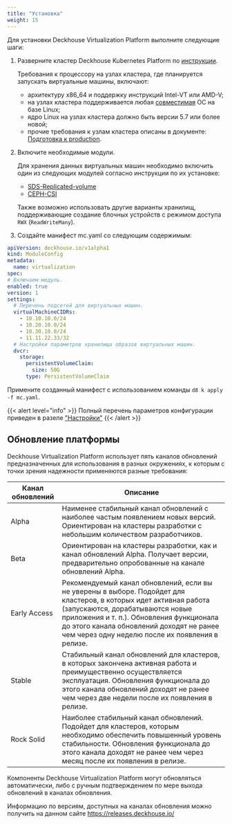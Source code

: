 ```yaml
---
title: "Установка"
weight: 15
---
```


Для установки Deckhouse Virtualization Platform выполните следующие шаги:

1. Разверните кластер Deckhouse Kubernetes Platform по [инструкции](https://deckhouse.ru/gs/#%D0%B4%D1%80%D1%83%D0%B3%D0%B8%D0%B5-%D0%B2%D0%B0%D1%80%D0%B8%D0%B0%D0%BD%D1%82%D1%8B).

   Требования к процессору на узлах кластера, где планируется запускать виртуальные машины, включают:

   - архитектуру x86_64 и поддержку инструкций Intel-VT или AMD-V;
   - на узлах кластера поддерживается любая [совместимая](https://deckhouse.ru/documentation/v1/supported_versions.html#linux) ОС на базе Linux;
   - ядро Linux на узлах кластера должно быть версии 5.7 или более новой;
   - прочие требования к узлам кластера описаны в документе: [Подготовка к production](https://deckhouse.ru/guides/production.html).

2. Включите необходимые модули.

   Для хранения данных виртуальных машин необходимо включить один из следующих модулей согласно инструкции по их установке:

   - [SDS-Replicated-volume](https://deckhouse.ru/modules/sds-replicated-volume/stable/)
   - [CEPH-CSI](/documentation/v1/modules/031-ceph-csi/)

   Также возможно использовать другие варианты хранилищ, поддерживающие создание блочных устройств с режимом доступа `RWX` (`ReadWriteMany`).

3. Создайте манифест mc.yaml со следующим содержимым:

```yaml
apiVersion: deckhouse.io/v1alpha1
kind: ModuleConfig
metadata:
  name: virtualization
spec:
# Включаем модуль.
enabled: true
version: 1
settings:
  # Перечень подсетей для виртуальных машин.
  virtualMachineCIDRs:
    - 10.10.10.0/24
    - 10.20.10.0/24
    - 10.30.10.0/24
    - 11.11.22.33/32
  # Настройки параметров хранилища образов виртуальных машин.
  dvcr:
    storage:
      persistentVolumeClaim:
        size: 50G
      type: PersistentVolumeClaim
```

Примените созданный манифест с использованием команды `d8 k apply -f mc.yaml`.

{{< alert level="info" >}}
Полный перечень параметров конфигурации приведен в разеле ["Настройки"](./configuration.html)
{{< /alert >}}

## Обновление платформы

Deckhouse Virtualization Platform использует пять каналов обновлений предназначенных для использования в разных окружениях, к которым с точки зрения надежности применяются разные требования:

| Канал обновлений | Описание                                                                                                                                                                                                                                                                                          |
| ---------------- | ------------------------------------------------------------------------------------------------------------------------------------------------------------------------------------------------------------------------------------------------------------------------------------------------- |
| Alpha            | Наименее стабильный канал обновлений с наиболее частым появлением новых версий. Ориентирован на кластеры разработки с небольшим количеством разработчиков.                                                                                                                                        |
| Beta             | Ориентирован на кластеры разработки, как и канал обновлений Alpha. Получает версии, предварительно опробованные на канале обновлений Alpha.                                                                                                                                                       |
| Early Access     | Рекомендуемый канал обновлений, если вы не уверены в выборе. Подойдет для кластеров, в которых идет активная работа (запускаются, дорабатываются новые приложения и т. п.). Обновления функционала до этого канала обновлений доходят не ранее чем через одну неделю после их появления в релизе. |
| Stable           | Стабильный канал обновлений для кластеров, в которых закончена активная работа и преимущественно осуществляется эксплуатация. Обновления функционала до этого канала обновлений доходят не ранее чем через две недели после их появления в релизе.                                                |
| Rock Solid       | Наиболее стабильный канал обновлений. Подойдет для кластеров, которым необходимо обеспечить повышенный уровень стабильности. Обновления функционала до этого канала доходят не ранее чем через месяц после их появления в релизе.                                                                 |

Компоненты Deckhouse Virtualization Platform могут обновляться автоматически, либо с ручным подтверждением по мере выхода обновлений в каналах обновления.

Информацию по версиям, доступных на каналах обновления можно получить на данном сайте https://releases.deckhouse.io/

